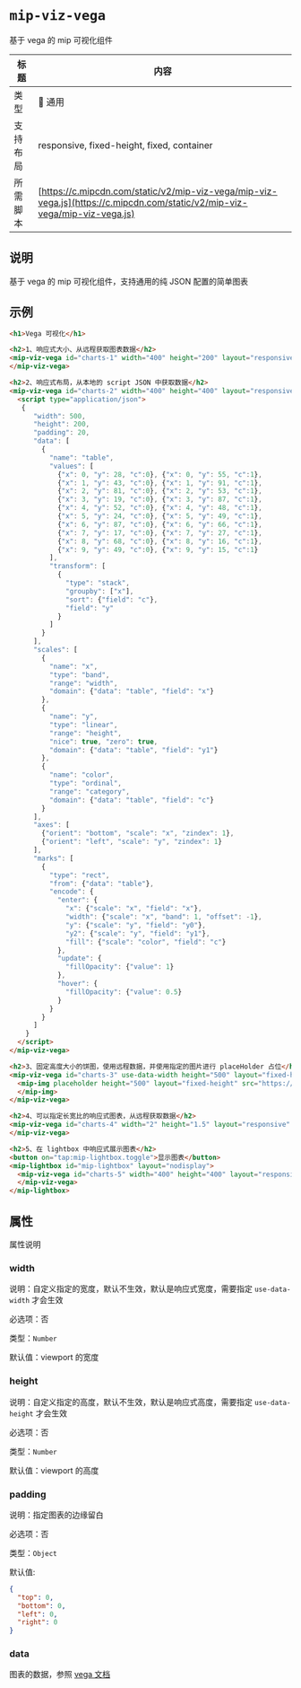 # `mip-viz-vega`

基于 vega 的 mip 可视化组件

| 标题     | 内容                                                |
| -------- | --------------------------------------------------- |
| 类型     |  通用                                               |
| 支持布局 | responsive, fixed-height, fixed, container          |
| 所需脚本 | [https://c.mipcdn.com/static/v2/mip-viz-vega/mip-viz-vega.js](https://c.mipcdn.com/static/v2/mip-viz-vega/mip-viz-vega.js) |

## 说明

基于 vega 的 mip 可视化组件，支持通用的纯 JSON 配置的简单图表

## 示例

```html
<h1>Vega 可视化</h1>

<h2>1、响应式大小、从远程获取图表数据</h2>
<mip-viz-vega id="charts-1" width="400" height="200" layout="responsive" src="./chart-data.json">
</mip-viz-vega>

<h2>2、响应式布局，从本地的 script JSON 中获取数据</h2>
<mip-viz-vega id="charts-2" width="400" height="400" layout="responsive">
  <script type="application/json">
   {
      "width": 500,
      "height": 200,
      "padding": 20,
      "data": [
        {
          "name": "table",
          "values": [
            {"x": 0, "y": 28, "c":0}, {"x": 0, "y": 55, "c":1},
            {"x": 1, "y": 43, "c":0}, {"x": 1, "y": 91, "c":1},
            {"x": 2, "y": 81, "c":0}, {"x": 2, "y": 53, "c":1},
            {"x": 3, "y": 19, "c":0}, {"x": 3, "y": 87, "c":1},
            {"x": 4, "y": 52, "c":0}, {"x": 4, "y": 48, "c":1},
            {"x": 5, "y": 24, "c":0}, {"x": 5, "y": 49, "c":1},
            {"x": 6, "y": 87, "c":0}, {"x": 6, "y": 66, "c":1},
            {"x": 7, "y": 17, "c":0}, {"x": 7, "y": 27, "c":1},
            {"x": 8, "y": 68, "c":0}, {"x": 8, "y": 16, "c":1},
            {"x": 9, "y": 49, "c":0}, {"x": 9, "y": 15, "c":1}
          ],
          "transform": [
            {
              "type": "stack",
              "groupby": ["x"],
              "sort": {"field": "c"},
              "field": "y"
            }
          ]
        }
      ],
      "scales": [
        {
          "name": "x",
          "type": "band",
          "range": "width",
          "domain": {"data": "table", "field": "x"}
        },
        {
          "name": "y",
          "type": "linear",
          "range": "height",
          "nice": true, "zero": true,
          "domain": {"data": "table", "field": "y1"}
        },
        {
          "name": "color",
          "type": "ordinal",
          "range": "category",
          "domain": {"data": "table", "field": "c"}
        }
      ],
      "axes": [
        {"orient": "bottom", "scale": "x", "zindex": 1},
        {"orient": "left", "scale": "y", "zindex": 1}
      ],
      "marks": [
        {
          "type": "rect",
          "from": {"data": "table"},
          "encode": {
            "enter": {
              "x": {"scale": "x", "field": "x"},
              "width": {"scale": "x", "band": 1, "offset": -1},
              "y": {"scale": "y", "field": "y0"},
              "y2": {"scale": "y", "field": "y1"},
              "fill": {"scale": "color", "field": "c"}
            },
            "update": {
              "fillOpacity": {"value": 1}
            },
            "hover": {
              "fillOpacity": {"value": 0.5}
            }
          }
        }
      ]
    }
  </script>
</mip-viz-vega>

<h2>3、固定高度大小的饼图，使用远程数据，并使用指定的图片进行 placeHolder 占位</h2>
<mip-viz-vega id="charts-3" use-data-width height="500" layout="fixed-height" src="./pie-data.json">
  <mip-img placeholder height="500" layout="fixed-height" src="https://placehold.it/400x500?text=vega">
  </mip-img>
</mip-viz-vega>

<h2>4、可以指定长宽比的响应式图表，从远程获取数据</h2>
<mip-viz-vega id="charts-4" width="2" height="1.5" layout="responsive" src="./chart-data.json">
</mip-viz-vega>

<h2>5、在 lightbox 中响应式展示图表</h2>
<button on="tap:mip-lightbox.toggle">显示图表</button>
<mip-lightbox id="mip-lightbox" layout="nodisplay">
  <mip-viz-vega id="charts-5" width="400" height="400" layout="responsive" src="./chart-data.json">
  </mip-viz-vega>
</mip-lightbox>
```

## 属性

属性说明

### width

说明：自定义指定的宽度，默认不生效，默认是响应式宽度，需要指定 `use-data-width` 才会生效

必选项：否

类型：`Number`

默认值：viewport 的宽度

### height

说明：自定义指定的高度，默认不生效，默认是响应式高度，需要指定 `use-data-height` 才会生效

必选项：否

类型：`Number`

默认值：viewport 的高度

### padding

说明：指定图表的边缘留白

必选项：否

类型：`Object`

默认值:

```json
{
  "top": 0,
  "bottom": 0,
  "left": 0,
  "right": 0
}
```

### data

图表的数据，参照 [vega 文档](https://vega.github.io/vega/)
